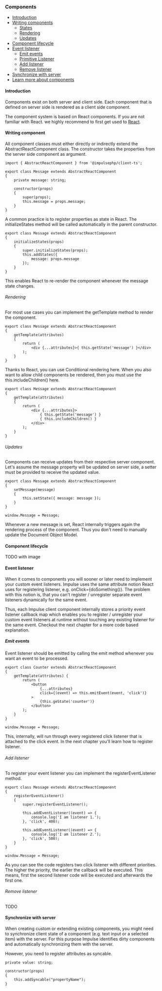 <h3 class="doc-title">Components</h3>

- [Introduction](#introduction)
- [Writing components](#create-components)
  - [States](#states)
  - [Rendering](#rendering)
  - [Updates](#updates)
- [Component lifecycle](#component-lifecycle)
- [Event listener](#event-listener)
  - [Emit events](#emit-events)
  - [Primitive Listener](#primitive-listener)
  - [Add listener](#adding-listener)
  - [Remove listener](#removing-listener)
- [Synchronize with server](#synchronize-with-server)
- [Learn more about components](#advanced_topics)

<h4><a id="introduction">Introduction</a></h4>

Components exist on both server and client side. Each component that is defined on server side is rendered as a client
side component. 

The component system is based on React components. If you are not familiar with React. we highly recommend to first get 
used to <a href="https://reactjs.org/">React</a>.

<h4><a id="create-components">Writing component</a></h4>

All component classes must either directly or indirectly extend the <span class="code-hint">AbstractReactComponent</span>
class. The constructor takes the properties from the server side component as argument.

<pre class="imp-code code-white  language-js">
<code class="language-js">import { AbstractReactComponent } from '@impulsephp/client-ts';

export class Message extends AbstractReactComponent
{
    private message: string;

    constructor(props)
    {
        super(props);
        this.message = props.message;
    }
}</code>
</pre>

A common practice is to register properties as state in React. The <span class="code-hint">initializeStates</span> method
will be called automatically in the parent constructor.

<pre class="imp-code code-white  language-js">
<code class="language-js">export class Message extends AbstractReactComponent
{
    initializeStates(props)
    {
        super.initializeStates(props);
        this.addStates({
            message: props.message
        });
    }
}</code>
</pre>

This enables React to re-render the component whenever the message state changes.

<h6>Rendering</h6>

For most use cases you can implement the <span class="code-hint">getTemplate</span> method to render the component.

<pre class="imp-code code-white  language-js">
<code class="language-js">export class Message extends AbstractReactComponent
{
    getTemplate(attributes)
    {
        return (
            &lt;div {...attributes}&gt;{ this.getState('message') }&lt;/div&gt;
        );
    }
}</code>
</pre>

Thanks to React, you can use <span class="code-hint">Conditional rendering</span> here. When you also want to allow
child components be rendered, then you must use the <span class="code-hint">this.includeChildren()</span> here.

<pre class="imp-code code-white  language-js">
<code class="language-js">export class Message extends AbstractReactComponent
{
    getTemplate(attributes)
    {
        return (
            &lt;div {...attributes}&gt;
                { this.getState('message') }
                { this.includeChildren() }
            &lt;/div&gt;
        );
    }
}</code>
</pre>

<h6><a id="updates">Updates</a></h6>

Components can receive updates from their respective server component. Let's assume the message property will be updated
on server side, a setter must be provided to receive the updated value.

<pre class="imp-code code-white  language-js">
<code class="language-js">export class Message extends AbstractReactComponent 
{
    setMessage(message) 
    {
        this.setState({ message: message });
    }
}

window.Message = Message;</code>
</pre>

Whenever a new message is set, React internally triggers again the rendering process of the component. Thus you don't 
need to manually update the Document Object Model.

<h4><a id="component-lifecycle">Component lifecycle</a></h4>

TODO with image

<h4><a id="event-listener">Event listener</a></h4>

When it comes to components you will sooner or later need to implement your custom event listeners. Impulse uses the
same attribute notion React uses for registering listener, e.g. <span class="code-hint">onClick={doSomething()}</span>. 
The problem with this notion is, that you can't register / unregister separate event listeners dynamically for the same 
event. 

Thus, each Impulse client component internally stores a priority event listener callback map which enables
you to register / unregister your custom event listeners at runtime without touching any existing listener for the same
event. Checkout the next chapter for a more code based explanation.

<h5><a id="emit-events">Emit events</a></h5>

Event listener should be emitted by calling the emit method whenever you want an event to be processed.

<pre class="imp-code code-white  language-js">
<code class="language-js">export class Counter extends AbstractReactComponent 
{
    getTemplate(attributes) {
        return (
            &lt;button 
                {...attributes} 
                click={(event) => this.emitEvent(event, 'click')} 
            &gt;
                {this.geState('counter')}
            &lt;/button&gt;
        );
    }
}

window.Message = Message;</code>
</pre>

This, internally, will run through every registered click listener that is attached to the click event. In the next 
chapter you'll learn how to register listener.

<h6><a id="adding-listener">Add listener</a></h6>
To register your event listener you can implement the registerEventListener method.

<pre class="imp-code code-white  language-js">
<code class="language-js">export class Message extends AbstractReactComponent 
{
    registerEventListener()
    {
        super.registerEventListener();

        this.addEventListener((event) => {
            console.log('I am listener 1.');
        }, 'click', 400);

        this.addEventListener((event) => {
            console.log('I am listener 2.');
        }, 'click', 500);
    }
}

window.Message = Message;</code>
</pre>

As you can see the code registers two click listener with different priorities. The higher the priority, the
earlier the callback will be executed. This means, first the second listener code will be executed and afterwards the
first one.

<h6><a id="Removing-listener">Remove listener</a></h6>

TODO

<h4><a id="synchronize-with-server">Synchronize with server</a></h4>

When creating custom or extending existing components, you might need to synchronize client state of a component 
(e.g. text input or a selected item) with the server. For this purpose Impulse identifies 
<span class="code-hint">dirty</span> components and automatically synchronizing them with the server.

However, you need to register attributes as syncable.

<pre class="imp-code code-white  language-js">
<code class="language-js">private value: string;

constructor(props)
{
    this.addSyncable("propertyName");
}</code>
</pre>
